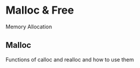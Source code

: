 <h1> Malloc & Free </h1>

Memory Allocation

<h2> Malloc </h2>
Functions of calloc and realloc and how to use them

